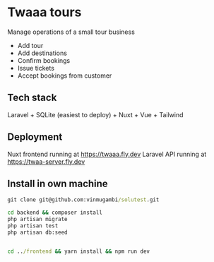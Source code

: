 # Twaaa tours

Manage operations of a small tour business

- Add tour
- Add destinations
- Confirm bookings
- Issue tickets
- Accept bookings from customer

## Tech stack

Laravel + SQLite (easiest to deploy) + Nuxt + Vue + Tailwind

## Deployment

Nuxt frontend running at https://twaaa.fly.dev
Laravel API running at https://twaa-server.fly.dev

## Install in own machine

```cmd
git clone git@github.com:vinmugambi/solutest.git

cd backend && composer install
php artisan migrate
php artisan test
php artisan db:seed


cd ../frontend && yarn install && npm run dev
```

